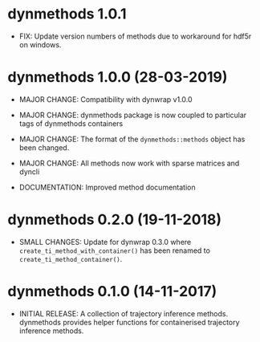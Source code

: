 # dynmethods 1.0.1 

* FIX: Update version numbers of methods due to workaround for hdf5r on windows.

# dynmethods 1.0.0 (28-03-2019)

* MAJOR CHANGE: Compatibility with dynwrap v1.0.0

* MAJOR CHANGE: dynmethods package is now coupled to particular tags of dynmethods containers

* MAJOR CHANGE: The format of the `dynmethods::methods` object has been changed.

* MAJOR CHANGE: All methods now work with sparse matrices and dyncli

* DOCUMENTATION: Improved method documentation

# dynmethods 0.2.0 (19-11-2018)

* SMALL CHANGES: Update for dynwrap 0.3.0 where `create_ti_method_with_container()`
  has been renamed to `create_ti_method_container()`.
  
# dynmethods 0.1.0 (14-11-2017)

* INITIAL RELEASE: A collection of trajectory inference methods.
  dynmethods provides helper functions for containerised trajectory inference methods.
